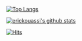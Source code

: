 [![Top Langs](https://github-readme-stats.vercel.app/api/top-langs/?username=erickouassi&layout=compact)]()




[![erickouassi's github stats](https://github-readme-stats.vercel.app/api?username=erickouassi)]()

[![Hits](https://hits.seeyoufarm.com/api/count/incr/badge.svg?url=https%3A%2F%2Fgithub.com%2Ferickouassi%2Fhit-counter)](https://github.com/erickouassi/erickouassi/)
